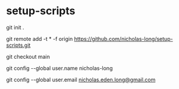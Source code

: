 # setup-scripts
git init .

git remote add -t \* -f origin https://github.com/nicholas-long/setup-scripts.git

git checkout main

git config --global user.name nicholas-long

git config --global user.email nicholas.eden.long@gmail.com

